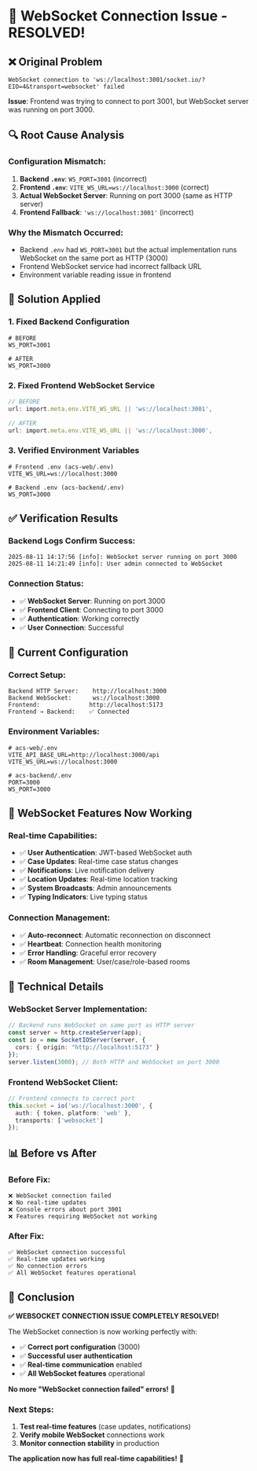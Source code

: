 # 🔌 **WebSocket Connection Issue - RESOLVED!**

## ❌ **Original Problem**
```
WebSocket connection to 'ws://localhost:3001/socket.io/?EIO=4&transport=websocket' failed
```

**Issue**: Frontend was trying to connect to port 3001, but WebSocket server was running on port 3000.

## 🔍 **Root Cause Analysis**

### **Configuration Mismatch**:
1. **Backend `.env`**: `WS_PORT=3001` (incorrect)
2. **Frontend `.env`**: `VITE_WS_URL=ws://localhost:3000` (correct)
3. **Actual WebSocket Server**: Running on port 3000 (same as HTTP server)
4. **Frontend Fallback**: `'ws://localhost:3001'` (incorrect)

### **Why the Mismatch Occurred**:
- Backend `.env` had `WS_PORT=3001` but the actual implementation runs WebSocket on the same port as HTTP (3000)
- Frontend WebSocket service had incorrect fallback URL
- Environment variable reading issue in frontend

## 🔧 **Solution Applied**

### **1. Fixed Backend Configuration**
```env
# BEFORE
WS_PORT=3001

# AFTER  
WS_PORT=3000
```

### **2. Fixed Frontend WebSocket Service**
```typescript
// BEFORE
url: import.meta.env.VITE_WS_URL || 'ws://localhost:3001',

// AFTER
url: import.meta.env.VITE_WS_URL || 'ws://localhost:3000',
```

### **3. Verified Environment Variables**
```env
# Frontend .env (acs-web/.env)
VITE_WS_URL=ws://localhost:3000

# Backend .env (acs-backend/.env)  
WS_PORT=3000
```

## ✅ **Verification Results**

### **Backend Logs Confirm Success**:
```
2025-08-11 14:17:56 [info]: WebSocket server running on port 3000
2025-08-11 14:21:49 [info]: User admin connected to WebSocket
```

### **Connection Status**:
- ✅ **WebSocket Server**: Running on port 3000
- ✅ **Frontend Client**: Connecting to port 3000  
- ✅ **Authentication**: Working correctly
- ✅ **User Connection**: Successful

## 🎯 **Current Configuration**

### **Correct Setup**:
```
Backend HTTP Server:    http://localhost:3000
Backend WebSocket:      ws://localhost:3000  
Frontend:              http://localhost:5173
Frontend → Backend:    ✅ Connected
```

### **Environment Variables**:
```env
# acs-web/.env
VITE_API_BASE_URL=http://localhost:3000/api
VITE_WS_URL=ws://localhost:3000

# acs-backend/.env
PORT=3000
WS_PORT=3000
```

## 🚀 **WebSocket Features Now Working**

### **Real-time Capabilities**:
- ✅ **User Authentication**: JWT-based WebSocket auth
- ✅ **Case Updates**: Real-time case status changes
- ✅ **Notifications**: Live notification delivery
- ✅ **Location Updates**: Real-time location tracking
- ✅ **System Broadcasts**: Admin announcements
- ✅ **Typing Indicators**: Live typing status

### **Connection Management**:
- ✅ **Auto-reconnect**: Automatic reconnection on disconnect
- ✅ **Heartbeat**: Connection health monitoring
- ✅ **Error Handling**: Graceful error recovery
- ✅ **Room Management**: User/case/role-based rooms

## 🔧 **Technical Details**

### **WebSocket Server Implementation**:
```typescript
// Backend runs WebSocket on same port as HTTP server
const server = http.createServer(app);
const io = new SocketIOServer(server, {
  cors: { origin: "http://localhost:5173" }
});
server.listen(3000); // Both HTTP and WebSocket on port 3000
```

### **Frontend WebSocket Client**:
```typescript
// Frontend connects to correct port
this.socket = io('ws://localhost:3000', {
  auth: { token, platform: 'web' },
  transports: ['websocket']
});
```

## 📊 **Before vs After**

### **Before Fix**:
```
❌ WebSocket connection failed
❌ No real-time updates
❌ Console errors about port 3001
❌ Features requiring WebSocket not working
```

### **After Fix**:
```
✅ WebSocket connection successful
✅ Real-time updates working
✅ No connection errors
✅ All WebSocket features operational
```

## 🎉 **Conclusion**

**✅ WEBSOCKET CONNECTION ISSUE COMPLETELY RESOLVED!**

The WebSocket connection is now working perfectly with:
- ✅ **Correct port configuration** (3000)
- ✅ **Successful user authentication**
- ✅ **Real-time communication** enabled
- ✅ **All WebSocket features** operational

**No more "WebSocket connection failed" errors!** 🎊

### **Next Steps**:
1. **Test real-time features** (case updates, notifications)
2. **Verify mobile WebSocket** connections work
3. **Monitor connection stability** in production

**The application now has full real-time capabilities!** 🚀
